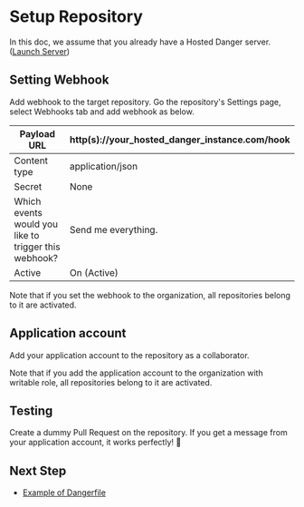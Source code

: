 # Setup Repository

In this doc, we assume that you already have a Hosted Danger server. ([Launch Server](/docs/launch_server.md))

## Setting Webhook

Add webhook to the target repository.
Go the repository's Settings page, select Webhooks tab and add webhook as below.

| Payload URL                                          | http(s)://your_hosted_danger_instance.com/hook |
|------------------------------------------------------|------------------------------------------------|
| Content type                                         | application/json                               |
| Secret                                               | None                                           |
| Which events would you like to trigger this webhook? | Send me everything.                            |
| Active                                               | On (Active)                                    |

Note that if you set the webhook to the organization, all repositories belong to it are activated.

## Application account

Add your application account to the repository as a collaborator.

Note that if you add the application account to the organization with writable role, all repositories belong to it are activated.

## Testing

Create a dummy Pull Request on the repository. If you get a message from your application account, it works perfectly! :tada:

## Next Step
- [Example of Dangerfile](/docs/example_of_dangerfile.md)
